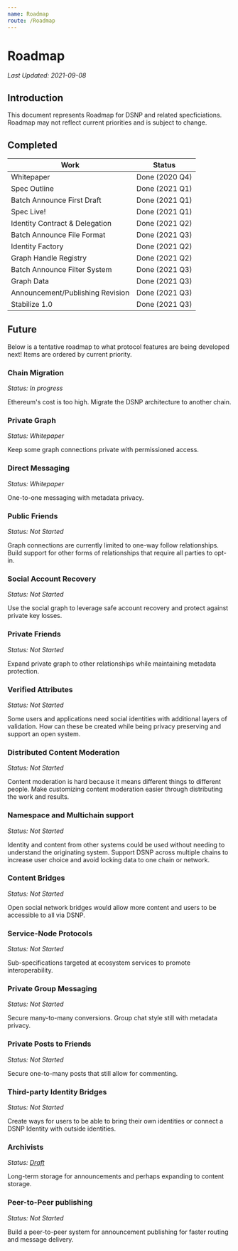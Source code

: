 ```yaml
---
name: Roadmap
route: /Roadmap
---
```


# Roadmap
*Last Updated: 2021-09-08*

## Introduction

This document represents Roadmap for DSNP and related specficiations.
Roadmap may not reflect current priorities and is subject to change.

## Completed

| Work | Status |
| --- | --- |
| Whitepaper | Done (2020 Q4) |
| Spec Outline | Done (2021 Q1) |
| Batch Announce First Draft  | Done (2021 Q1) |
| Spec Live! | Done (2021 Q1) |
| Identity Contract & Delegation | Done (2021 Q2) |
| Batch Announce File Format | Done (2021 Q3) |
| Identity Factory | Done (2021 Q2) |
| Graph Handle Registry | Done (2021 Q2) |
| Batch Announce Filter System | Done (2021 Q3) |
| Graph Data | Done (2021 Q3) |
| Announcement/Publishing Revision | Done (2021 Q3) |
| Stabilize 1.0 | Done (2021 Q3) |

## Future

Below is a tentative roadmap to what protocol features are being developed next!
Items are ordered by current priority.

### Chain Migration
*Status: In progress*

Ethereum's cost is too high.
Migrate the DSNP architecture to another chain.

### Private Graph
*Status: Whitepaper*

Keep some graph connections private with permissioned access.

### Direct Messaging
*Status: Whitepaper*

One-to-one messaging with metadata privacy.

### Public Friends
*Status: Not Started*

Graph connections are currently limited to one-way follow relationships.
Build support for other forms of relationships that require all parties to opt-in.

### Social Account Recovery
*Status: Not Started*

Use the social graph to leverage safe account recovery and protect against private key losses.

### Private Friends
*Status: Not Started*

Expand private graph to other relationships while maintaining metadata protection.

### Verified Attributes
*Status: Not Started*

Some users and applications need social identities with additional layers of validation.
How can these be created while being privacy preserving and support an open system.

### Distributed Content Moderation
*Status: Not Started*

Content moderation is hard because it means different things to different people.
Make customizing content moderation easier through distributing the work and results.

### Namespace and Multichain support
*Status: Not Started*

Identity and content from other systems could be used without needing to understand the originating system.
Support DSNP across multiple chains to increase user choice and avoid locking data to one chain or network.

### Content Bridges
*Status: Not Started*

Open social network bridges would allow more content and users to be accessible to all via DSNP.

### Service-Node Protocols
*Status: Not Started*

Sub-specifications targeted at ecosystem services to promote interoperability.

### Private Group Messaging
*Status: Not Started*

Secure many-to-many conversions.
Group chat style still with metadata privacy.

### Private Posts to Friends
*Status: Not Started*

Secure one-to-many posts that still allow for commenting.

### Third-party Identity Bridges
*Status: Not Started*

Create ways for users to be able to bring their own identities or connect a DSNP Identity with outside identities.

### Archivists
*Status: [Draft](/Draft/Archivists)*

Long-term storage for announcements and perhaps expanding to content storage.

### Peer-to-Peer publishing
*Status: Not Started*

Build a peer-to-peer system for announcement publishing for faster routing and message delivery.
